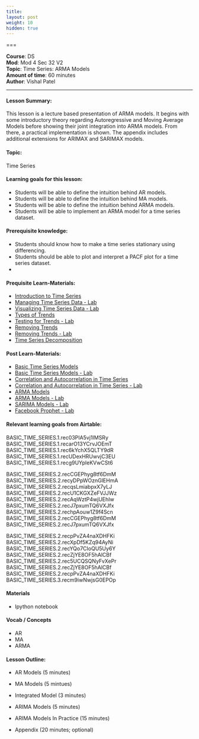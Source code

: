 ```yaml
---
title: 
layout: post
weight: 10
hidden: true
---
```


===


**Course**: DS   <br/>
**Mod**: Mod 4 Sec 32 V2         <br/>
**Topic**: Time Series: ARMA Models  <br/>
**Amount of time**: 60 minutes <br/>
**Author**: Vishal Patel 


***

#### Lesson Summary:

This lesson is a lecture based presentation of ARMA models. It begins with some introductory theory regarding Autoregressive and Moving Average Models before showing their joint integration into ARMA models. From there, a practical implementation is shown. The appendix includes additional extensions for ARIMAX and SARIMAX models.

#### Topic:

Time Series

#### Learning goals for this lesson:

* Students will be able to define the intuition behind AR models.
* Students will be able to define the intuition behind MA models.
* Students will be able to define the intuition behind ARMA models.
* Students will be able to implement an ARMA model for a time series dataset.


#### Prerequisite knowledge:

* Students should know how to make a time series stationary using differencing.
* Students should be able to plot and interpret a PACF plot for a time series dataset.
* 

#### Prequisite Learn-Materials:


* [Introduction to Time Series](https://github.com/learn-co-curriculum/dsc-introduction-to-time-series)
* [Managing Time Series Data - Lab](https://github.com/learn-co-curriculum/dsc-managing-time-series-data-lab)
* [Visualizing Time Series Data - Lab](https://github.com/learn-co-curriculum/dsc-visualizing-time-series-data-lab)
* [Types of Trends](https://github.com/learn-co-curriculum/dsc-types-of-trends)
* [Testing for Trends - Lab](https://github.com/learn-co-curriculum/dsc-testing-for-trends-lab)
* [Removing Trends](https://github.com/learn-co-curriculum/dsc-removing-trends)
* [Removing Trends - Lab](https://github.com/learn-co-curriculum/dsc-removing-trends-lab)
* [Time Series Decomposition](https://github.com/learn-co-curriculum/dsc-time-series-decomposition)

#### Post Learn-Materials:

* [Basic Time Series Models](https://github.com/learn-co-curriculum/dsc-basic-time-series-models)
* [Basic Time Series Models - Lab](https://github.com/learn-co-curriculum/dsc-basic-time-series-models-lab)
* [Correlation and Autocorrelation in Time Series](https://github.com/learn-co-curriculum/dsc-corr-autocorr-in-time-series)
* [Correlation and Autocorrelation in Time Series - Lab](https://github.com/learn-co-curriculum/dsc-corr-autocorr-in-time-series-lab)
* [ARMA Models](https://github.com/learn-co-curriculum/dsc-arma-models)
* [ARMA Models - Lab](https://github.com/learn-co-curriculum/dsc-arma-models-lab)
* [SARIMA Models - Lab](https://github.com/learn-co-curriculum/dsc-sarima-models-lab)
* [Facebook Prophet - Lab](https://github.com/learn-co-curriculum/dsc-facebook-prophet-lab)

#### Relevant learning goals from Airtable: 

BASIC_TIME_SERIES.1.rec03PIA5vj1IMSRy
BASIC_TIME_SERIES.1.recarO13YCrvJOEmT
BASIC_TIME_SERIES.1.rec6kYchX5QLTY9dR
BASIC_TIME_SERIES.1.recUDexHRUwvjC3EU
BASIC_TIME_SERIES.1.recg9UYpleKVwCSt6 

BASIC_TIME_SERIES.2.recCGEPhyg8tf6DmM
BASIC_TIME_SERIES.2.recyDPpWOznGlEHmA
BASIC_TIME_SERIES.2.recqsLmiabpxX7yLJ
BASIC_TIME_SERIES.2.recU1CKGXZeFVJJWz
BASIC_TIME_SERIES.2.recAqWztP4wjUEhIw
BASIC_TIME_SERIES.2.recJ7pxumTQ6VXJfx
BASIC_TIME_SERIES.2.rechpAouw1Z9f4Scn
BASIC_TIME_SERIES.2.recCGEPhyg8tf6DmM
BASIC_TIME_SERIES.2.recJ7pxumTQ6VXJfx

BASIC_TIME_SERIES.2.recpPvZA4naXDHFKi 
BASIC_TIME_SERIES.2.recXpDf5KZq94AyNi
BASIC_TIME_SERIES.2.recYQo7CIoQU5Uy6Y 
BASIC_TIME_SERIES.2.recZjYE8OF5hAlCBf
BASIC_TIME_SERIES.2.rec5UCQSQNyFvXePr
BASIC_TIME_SERIES.2.recZjYE8OF5hAlCBf 
BASIC_TIME_SERIES.2.recpPvZA4naXDHFKi
BASIC_TIME_SERIES.3.recm9iwNwjsG0EPOp

#### Materials

* Ipython notebook

#### Vocab / Concepts 

* AR
* MA
* ARMA

#### Lesson Outline:

* AR Models (5 minutes)
* MA Models (5 mintues)
* Integrated Model (3 minutes)
* ARIMA Models (5 minutes)
* ARIMA Models In Practice (15 minutes)

* Appendix (20 minutes; optional)

